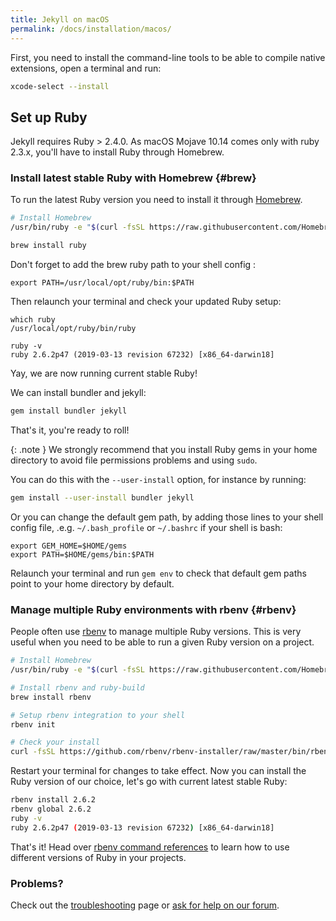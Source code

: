 ```yaml
---
title: Jekyll on macOS
permalink: /docs/installation/macos/
---
```


First, you need to install the command-line tools to be able to compile native extensions, open a terminal and run:

```sh
xcode-select --install
```

## Set up Ruby

Jekyll requires Ruby > 2.4.0.
As macOS Mojave 10.14 comes only with ruby 2.3.x, you'll have to install Ruby through Homebrew.

### Install latest stable Ruby with Homebrew {#brew}

To run the latest Ruby version you need to install it through [Homebrew](https://brew.sh).

```sh
# Install Homebrew
/usr/bin/ruby -e "$(curl -fsSL https://raw.githubusercontent.com/Homebrew/install/master/install)"

brew install ruby
```

Don't forget to add the brew ruby path to your shell config :

```
export PATH=/usr/local/opt/ruby/bin:$PATH
```

Then relaunch your terminal and check your updated Ruby setup:

```
which ruby
/usr/local/opt/ruby/bin/ruby

ruby -v
ruby 2.6.2p47 (2019-03-13 revision 67232) [x86_64-darwin18]
```

Yay, we are now running current stable Ruby!

We can install bundler and jekyll:

```sh
gem install bundler jekyll
```

That's it, you're ready to roll!

{: .note }
We strongly recommend that you install Ruby gems in your home directory to avoid file permissions problems and using `sudo`.

You can do this with the `--user-install` option, for instance by running:

```sh
gem install --user-install bundler jekyll
```

Or you can change the default gem path, by adding those lines to your shell config file, .e.g. `~/.bash_profile` or `~/.bashrc` if your shell is bash:

```
export GEM_HOME=$HOME/gems
export PATH=$HOME/gems/bin:$PATH
```

Relaunch your terminal and run `gem env` to check that default gem paths point to your home directory by default.

### Manage multiple Ruby environments with rbenv {#rbenv}

People often use [rbenv](https://github.com/rbenv/rbenv) to manage multiple
Ruby versions. This is very useful when you need to be able to run a given Ruby version on a project.

```sh
# Install Homebrew
/usr/bin/ruby -e "$(curl -fsSL https://raw.githubusercontent.com/Homebrew/install/master/install)"

# Install rbenv and ruby-build
brew install rbenv

# Setup rbenv integration to your shell
rbenv init

# Check your install
curl -fsSL https://github.com/rbenv/rbenv-installer/raw/master/bin/rbenv-doctor | bash
```

Restart your terminal for changes to take effect.
Now you can install the Ruby version of our choice, let's go with current latest stable Ruby:

```sh
rbenv install 2.6.2
rbenv global 2.6.2
ruby -v
ruby 2.6.2p47 (2019-03-13 revision 67232) [x86_64-darwin18]
```

That's it! Head over [rbenv command references](https://github.com/rbenv/rbenv#command-reference) to learn how to use different versions of Ruby in your projects.

### Problems?

Check out the [troubleshooting](/docs/troubleshooting/) page or [ask for help on our forum](https://talk.jekyllrb.com).
